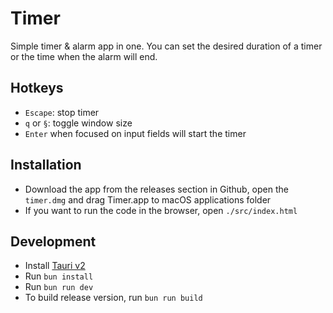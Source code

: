 # Timer

Simple timer & alarm app in one. You can set the desired duration of a timer or the time when the alarm will end.

## Hotkeys

- `Escape`: stop timer
- `q` or `§`: toggle window size
- `Enter` when focused on input fields will start the timer

## Installation

- Download the app from the releases section in Github, open the `timer.dmg` and drag Timer.app to macOS applications folder
- If you want to run the code in the browser, open `./src/index.html`

## Development

- Install [Tauri v2](https://v2.tauri.app/)
- Run `bun install`
- Run `bun run dev`
- To build release version, run `bun run build`